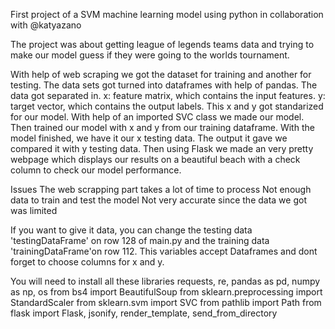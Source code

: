First project of a SVM machine learning model using python in collaboration with @katyazano

The project was about getting league of legends teams data and trying to make our model guess if they were going to the worlds tournament.

With help of web scraping we got the dataset for training and another for testing.
The data sets got turned into dataframes with help of pandas.
The data got separated in.
  x: feature matrix, which contains the input features. 
  y: target vector, which contains the output labels.
This x and y got standarized for our model.
With help of an imported SVC class we made our model.
Then trained our model with x and y from our training dataframe.
With the model finished, we have it our x testing data.
The output it gave we compared it with y testing data.
Then using Flask we made an very pretty webpage which displays our results on a beautiful beach with a check column to check our model performance.

Issues
The web scrapping part takes a lot of time to process
Not enough data to train and test the model
Not very accurate since the data we got was limited

If you want to give it data, you can change the testing data 'testingDataFrame' on row 128 of main.py and the training data 'trainingDataFrame'on row 112.
This variables accept Dataframes and dont forget to choose columns for x and y.

You will need to install all these libraries
requests, re, pandas as pd, numpy as np, os
from bs4 import BeautifulSoup
from sklearn.preprocessing import StandardScaler
from sklearn.svm import SVC
from pathlib import Path
from flask import  Flask, jsonify, render_template, send_from_directory

